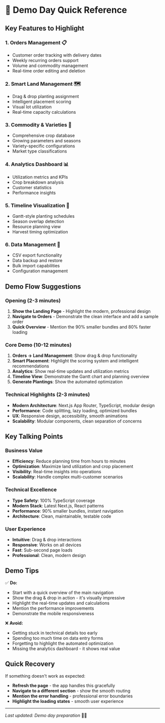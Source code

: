 # 🎯 Demo Day Quick Reference

## Key Features to Highlight

### 1. **Orders Management** 📋
- Customer order tracking with delivery dates
- Weekly recurring orders support
- Volume and commodity management
- Real-time order editing and deletion

### 2. **Smart Land Management** 🗺️
- Drag & drop planting assignment
- Intelligent placement scoring
- Visual lot utilization
- Real-time capacity calculations

### 3. **Commodity & Varieties** 🌱
- Comprehensive crop database
- Growing parameters and seasons
- Variety-specific configurations
- Market type classifications

### 4. **Analytics Dashboard** 📊
- Utilization metrics and KPIs
- Crop breakdown analysis
- Customer statistics
- Performance insights

### 5. **Timeline Visualization** 📅
- Gantt-style planting schedules
- Season overlap detection
- Resource planning view
- Harvest timing optimization

### 6. **Data Management** 💾
- CSV export functionality
- Data backup and restore
- Bulk import capabilities
- Configuration management

## Demo Flow Suggestions

### Opening (2-3 minutes)
1. **Show the Landing Page** - Highlight the modern, professional design
2. **Navigate to Orders** - Demonstrate the clean interface and add a sample order
3. **Quick Overview** - Mention the 90% smaller bundles and 80% faster loading

### Core Demo (10-12 minutes)
1. **Orders → Land Management**: Show drag & drop functionality
2. **Smart Placement**: Highlight the scoring system and intelligent recommendations
3. **Analytics**: Show real-time updates and utilization metrics
4. **Timeline View**: Demonstrate the Gantt chart and planning overview
5. **Generate Plantings**: Show the automated optimization

### Technical Highlights (2-3 minutes)
- **Modern Architecture**: Next.js App Router, TypeScript, modular design
- **Performance**: Code splitting, lazy loading, optimized bundles
- **UX**: Responsive design, accessibility, smooth animations
- **Scalability**: Modular components, clean separation of concerns

## Key Talking Points

### Business Value
- **Efficiency**: Reduce planning time from hours to minutes
- **Optimization**: Maximize land utilization and crop placement
- **Visibility**: Real-time insights into operations
- **Scalability**: Handle complex multi-customer scenarios

### Technical Excellence
- **Type Safety**: 100% TypeScript coverage
- **Modern Stack**: Latest Next.js, React patterns
- **Performance**: 90% smaller bundles, instant navigation
- **Architecture**: Clean, maintainable, testable code

### User Experience
- **Intuitive**: Drag & drop interactions
- **Responsive**: Works on all devices
- **Fast**: Sub-second page loads
- **Professional**: Clean, modern design

## Demo Tips

✅ **Do:**
- Start with a quick overview of the main navigation
- Show the drag & drop in action - it's visually impressive
- Highlight the real-time updates and calculations
- Mention the performance improvements
- Demonstrate the mobile responsiveness

❌ **Avoid:**
- Getting stuck in technical details too early
- Spending too much time on data entry forms
- Forgetting to highlight the automated optimization
- Missing the analytics dashboard - it shows real value

## Quick Recovery

If something doesn't work as expected:
- **Refresh the page** - the app handles this gracefully
- **Navigate to a different section** - show the smooth routing
- **Mention the error handling** - professional error boundaries
- **Highlight the loading states** - smooth user experience

---

*Last updated: Demo day preparation* 🥬✨
